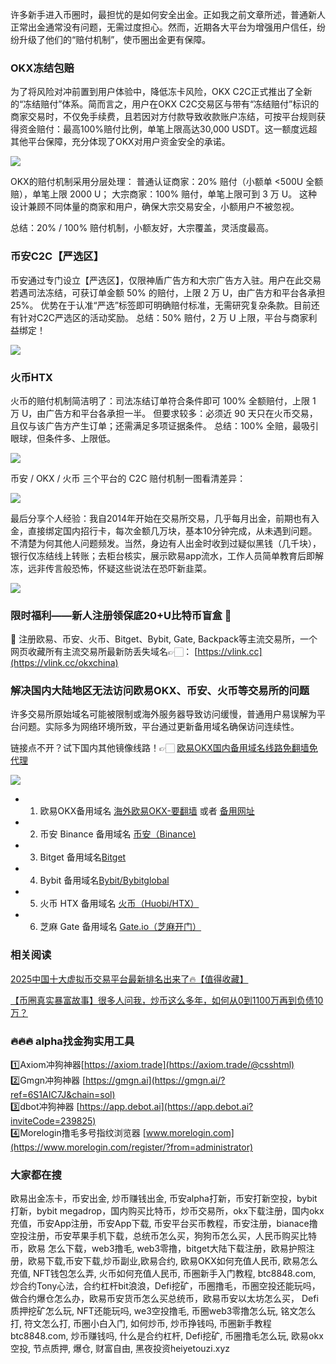 许多新手进入币圈时，最担忧的是如何安全出金。正如我之前文章所述，普通新人正常出金通常没有问题，无需过度担心。然而，近期各大平台为增强用户信任，纷纷升级了他们的“赔付机制”，使币圈出金更有保障。

### OKX冻结包赔

为了将风险对冲前置到用户体验中，降低冻卡风险，OKX C2C正式推出了全新的“冻结赔付”体系。简而言之，用户在OKX C2C交易区与带有“冻结赔付”标识的商家交易时，不仅免手续费，且若因对方付款导致收款账户冻结，可按平台规则获得资金赔付：最高100%赔付比例，单笔上限高达30,000 USDT。这一额度远超其他平台保障，充分体现了OKX对用户资金安全的承诺。

[![](https://307e939.webp.li/20250902154124931.png)](https://btc8848.com/top-10-exchanges)

OKX的赔付机制采用分层处理：
普通认证商家：20% 赔付（小额单 <500U 全额赔），单笔上限 2000 U；
大宗商家：100% 赔付，单笔上限可到 3 万 U。
这种设计兼顾不同体量的商家和用户，确保大宗交易安全，小额用户不被忽视。

总结：20% / 100% 赔付机制，小额友好，大宗覆盖，灵活度最高。

### 币安C2C【严选区】 
币安通过专门设立【严选区】，仅限神盾广告方和大宗广告方入驻。用户在此交易若遇司法冻结，可获订单金额 50% 的赔付，上限 2 万 U，由广告方和平台各承担 25%。
优势在于认准“严选”标签即可明确赔付标准，无需研究复杂条款。目前还有针对C2C严选区的活动奖励。
总结：50% 赔付，2 万 U 上限，平台与商家利益绑定！

[![](https://307e939.webp.li/20250902154202364.png)](https://btc8848.com/top-10-exchanges)

### 火币HTX
火币的赔付机制简洁明了：司法冻结订单符合条件即可 100% 全额赔付，上限 1 万 U，由广告方和平台各承担一半。
但要求较多：必须近 90 天只在火币交易，且仅与该广告方产生订单；还需满足多项证据条件。
总结：100% 全赔，最吸引眼球，但条件多、上限低。

[![](https://307e939.webp.li/20250902154228651.png)](https://btc8848.com/top-10-exchanges)

币安 / OKX / 火币 三个平台的 C2C 赔付机制一图看清差异：

[![](https://307e939.webp.li/20250902154000422.png)](https://btc8848.com/top-10-exchanges)

最后分享个人经验：我自2014年开始在交易所交易，几乎每月出金，前期也有入金，直接绑定国内招行卡，每次金额几万块，基本10分钟完成，从未遇到问题。不清楚为何其他人问题频发。当然，身边有人出金时收到过疑似黑钱（几千块），银行仅冻结线上转账；去柜台核实，展示欧易app流水，工作人员简单教育后即解冻，远非传言般恐怖，怀疑这些说法在恐吓新韭菜。

[![](https://307e939.webp.li/eQo2OPC.jpeg)](https://btc8848.com/top-10-exchanges)

### 限时福利——新人注册领保底20+U比特币盲盒 🎁
🎁 注册欧易、币安、火币、Bitget、Bybit, Gate, Backpack等主流交易所，一个网页收藏所有主流交易所最新防丢失域名👉🏻： [https://vlink.cc](https://vlink.cc/okxchina)

### 解决国内大陆地区无法访问欧易OKX、币安、火币等交易所的问题
许多交易所原始域名可能被限制或海外服务器导致访问缓慢，普通用户易误解为平台问题。实际多为网络环境所致，平台通过更新备用域名确保访问连续性。

链接点不开？试下国内其他镜像线路！👉🏻 [欧易OKX国内备用域名线路免翻墙免代理](https://vlink.cc/okxcn)

[![](https://307e939.webp.li/20250812124552161.png)](https://vlink.cc/okxcn)

- 1. 欧易OKX备用域名 [海外欧易OKX-要翻墙](https://www.okx.com/join/74873351) 或者 [备用网址](https://www.oucnyi.net/zh-hans/join/74873351) 
- 2. 币安 Binance 备用域名 [币安（Binance)](https://accounts.binance.com/zh-CN/register?ref=36457687)
- 3. Bitget 备用域名[Bitget](https://www.bitget.com/zh-CN/referral/register?from=referral&clacCode=VRNEYUTR)
- 4. Bybit 备用域名[Bybit/Bybitglobal](https://www.bybitglobal.com/zh-MY/invite/?ref=VMKORMM)
- 5. 火币 HTX 备用域名 [火币（Huobi/HTX）](https://www.htx.com/invite/zh-cn/1f?invite_code=whf45223)
- 6. 芝麻 Gate 备用域名 [Gate.io（芝麻开门）](https://www.gate.io/zh/signup?ref_type=103&ref=A1ERAQ)

### 相关阅读
[2025中国十大虚拟币交易平台最新排名出来了🔥【值得收藏】](https://btc8848.com/top-10-exchanges/)

[【币圈真实暴富故事】很多人问我，炒币这么多年，如何从0到1100万再到负债10万？](https://heiyetouzi.xyz/biquanstory001/)

### 🔥🔥🔥 alpha找金狗实用工具
1️⃣Axiom冲狗神器[https://axiom.trade](https://axiom.trade/@csshtml)  
2️⃣Gmgn冲狗神器 [https://gmgn.ai](https://gmgn.ai/?ref=6S1AIC7J&chain=sol)  
3️⃣dbot冲狗神器 [https://app.debot.ai](https://app.debot.ai?inviteCode=239825)  
4️⃣Morelogin撸毛多号指纹浏览器 [www.morelogin.com](https://www.morelogin.com/register/?from=administrator)  

### 大家都在搜
欧易出金冻卡，币安出金, 炒币赚钱出金, 币安alpha打新，币安打新空投，bybit打新，bybit megadrop，国内购买比特币，炒币交易所，okx下载注册，国内okx充值，币安App注册，币安App下载, 币安平台买币教程，币安注册，bianace撸空投注册，币安苹果手机下载，总统币怎么买，狗狗币怎么买，人民币购买比特币，欧易 怎么下载，web3撸毛, web3零撸，bitget大陆下载注册，欧易护照注册，欧易下载,币安下载,炒币副业,欧易合约, 欧易OKX如何充值人民币, 欧易怎么充值, NFT钱包怎么弄, 火币如何充值人民币, 币圈新手入门教程, btc8848.com, 炒合约Tony心法，合约杠杆bit浪浪，Defi挖矿，币圈撸毛，币圈空投还能玩吗，做合约爆仓怎么办，欧易币安货币怎么买总统币，欧易币安以太坊怎么买， Defi质押挖矿怎么玩, NFT还能玩吗, we3空投撸毛, 币圈web3零撸怎么玩, 铭文怎么打, 符文怎么打, 币圈小白入门, 如何炒币, 炒币挣钱吗, 币圈新手教程btc8848.com, 炒币赚钱吗, 什么是合约杠杆, Defi挖矿, 币圈撸毛怎么玩, 欧易okx空投, 节点质押, 爆仓, 财富自由, 黑夜投资heiyetouzi.xyz